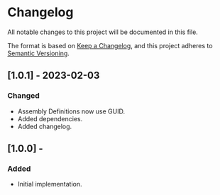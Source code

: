 # Changelog
All notable changes to this project will be documented in this file.

The format is based on [Keep a Changelog](https://keepachangelog.com/en/1.0.0/),
and this project adheres to [Semantic Versioning](https://semver.org/spec/v2.0.0.html).

## [1.0.1] - 2023-02-03
### Changed
- Assembly Definitions now use GUID.
- Added dependencies.
- Added changelog.

## [1.0.0] - 
### Added
- Initial implementation.
